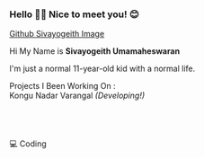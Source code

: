 ### Hello 👋🏻 Nice to meet you! 😊
<!--
**Sivayogeith/Sivayogeith** is a ✨ _special_ ✨ repository because its `README.md` (this file) appears on your GitHub profile.

Here are some ideas to get you started:

- 🔭 I’m currently working on ...
- 🌱 I’m currently learning ...
- 👯 I’m looking to collaborate on ...
- 🤔 I’m looking for help with ...
- 💬 Ask me about ...
- 📫 How to reach me: ...
- 😄 Pronouns: ...
- ⚡ Fun fact: ...
-->

<a href="https://avatars.githubusercontent.com/u/65064458?v=4" target="_blank" >Github Sivayogeith Image</a>

Hi My Name is **Sivayogeith Umamaheswaran**

I'm just a normal 11-year-old kid with a normal life. 

Projects I Been Working On : <br> 
Kongu Nadar Varangal <i>(Developing!)</i>
<br /><br /><br /><br /><br />
                                                  💻 Coding
